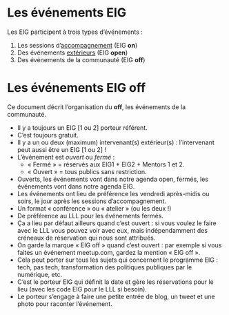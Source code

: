 # Les événements EIG

Les EIG participent à trois types d’événements :

1.  Les sessions d’[accompagnement](accompagnement.md) (EIG **on**)
2.  Des événements [extérieurs](https://github.com/entrepreneur-interet-general/open-agenda-eig2018/blob/master/index.org) (EIG **open**)
3.  Des événements de la communauté (EIG **off**)


# Les événements EIG off

Ce document décrit l’organisation du **off**, les événements de la communauté.

-   Il y a toujours un EIG [1 ou 2] porteur référent.
-   C’est toujours gratuit.
-   Il y a un ou deux (maximum) intervenant(s) extérieur(s) : l’intervenant peut aussi être un EIG [1 ou 2] !
-   L’événement est *ouvert* ou *fermé* :
    -   « Fermé » = réservés aux EIG1 + EIG2 + Mentors 1 et 2.
    -   « Ouvert » = tous publics sans restriction.
-   Ouverts, les événements vont dans notre agenda open, fermés, les événements vont dans notre agenda EIG.
-   Les événements ont lieu de préférence les vendredi après-midis ou soirs, le jour après les sessions d’accompagnement.
-   Un format « conférence » ou « atelier » (ou les deux !)
-   De préférence au LLL pour les événements fermés.
-   Ça a lieu par défaut ailleurs quand c’est ouvert : si vous voulez le faire avec le LLL vous pouvez voir avec eux, mais indépendamment des créneaux de réservation qui nous sont attribués.
-   On garde la marque « EIG off » quand c’est ouvert : par exemple si vous faites un événement meetup.com, gardez la mention « EIG off ».
-   Cela peut porter sur tous les sujets qui concernent le programme EIG : tech, pas tech, transformation des politiques publiques par le numérique, etc.
-   C’est le porteur EIG qui définit la date et gère les réservations pour le lieu (avec les code EIG pour le LLL si besoin).
-   Le porteur s’engage à faire une petite entrée de blog, un tweet et une photo pour raconter l’événement.

